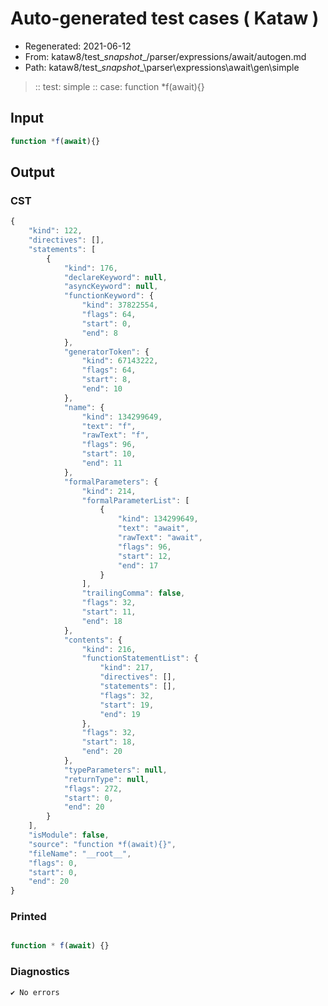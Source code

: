 # Auto-generated test cases ( Kataw )
- Regenerated: 2021-06-12
- From: kataw8/test\__snapshot__/parser/expressions/await/autogen.md
- Path: kataw8/test\__snapshot__\parser\expressions\await\gen\simple
> :: test: simple
> :: case: function *f(await){}
## Input

`````js
function *f(await){}
`````
## Output

### CST

```javascript
{
    "kind": 122,
    "directives": [],
    "statements": [
        {
            "kind": 176,
            "declareKeyword": null,
            "asyncKeyword": null,
            "functionKeyword": {
                "kind": 37822554,
                "flags": 64,
                "start": 0,
                "end": 8
            },
            "generatorToken": {
                "kind": 67143222,
                "flags": 64,
                "start": 8,
                "end": 10
            },
            "name": {
                "kind": 134299649,
                "text": "f",
                "rawText": "f",
                "flags": 96,
                "start": 10,
                "end": 11
            },
            "formalParameters": {
                "kind": 214,
                "formalParameterList": [
                    {
                        "kind": 134299649,
                        "text": "await",
                        "rawText": "await",
                        "flags": 96,
                        "start": 12,
                        "end": 17
                    }
                ],
                "trailingComma": false,
                "flags": 32,
                "start": 11,
                "end": 18
            },
            "contents": {
                "kind": 216,
                "functionStatementList": {
                    "kind": 217,
                    "directives": [],
                    "statements": [],
                    "flags": 32,
                    "start": 19,
                    "end": 19
                },
                "flags": 32,
                "start": 18,
                "end": 20
            },
            "typeParameters": null,
            "returnType": null,
            "flags": 272,
            "start": 0,
            "end": 20
        }
    ],
    "isModule": false,
    "source": "function *f(await){}",
    "fileName": "__root__",
    "flags": 0,
    "start": 0,
    "end": 20
}
```

### Printed

```javascript

function * f(await) {}
```

### Diagnostics

```javascript
✔ No errors
```

